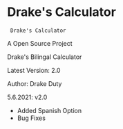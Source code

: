# Drake's Calculator
     Drake's Calculator
   A Open Source Project

Drake's Bilingal Calculator

Latest Version: 2.0

Author: Drake Duty

5.6.2021: v2.0
- Added Spanish Option
- Bug Fixes

